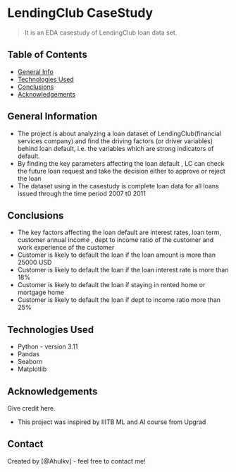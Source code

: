 # LendingClub CaseStudy
> It is an EDA casestudy of LendingClub loan data set.


## Table of Contents
* [General Info](#general-information)
* [Technologies Used](#technologies-used)
* [Conclusions](#conclusions)
* [Acknowledgements](#acknowledgements)

<!-- You can include any other section that is pertinent to your problem -->

## General Information
- The project is about analyzing a loan dataset of LendingClub(financial services company) and find the driving factors (or driver variables) behind loan default, i.e. the variables which are strong indicators of default.
- By finding the key parameters affecting the loan default , LC can check the future loan request and take the decision  either to approve or reject the loan
- The dataset using in the casestudy is complete loan data for all loans issued through the time period 2007 t0 2011

<!-- You don't have to answer all the questions - just the ones relevant to your project. -->

## Conclusions
- The key factors affecting the loan default are interest rates, loan term, customer annual income , dept to income ratio of the customer and work experience of the customer
- Customer is likely to default the loan if the loan amount is more than 25000 USD
- Customer is  likely to default the loan if the loan interest rate is more than 18%
- Customer is likely to default the loan if staying in rented home or  mortgage home
- Customer is likely to default the loan if dept to income ratio more than 25%

<!-- You don't have to answer all the questions - just the ones relevant to your project. -->


## Technologies Used
- Python - version 3.11
- Pandas
- Seaborn
- Matplotlib

<!-- As the libraries versions keep on changing, it is recommended to mention the version of library used in this project -->

## Acknowledgements
Give credit here.
- This project was inspired by IIITB ML and AI course from Upgrad


## Contact
Created by [@Ahulkv] - feel free to contact me!
